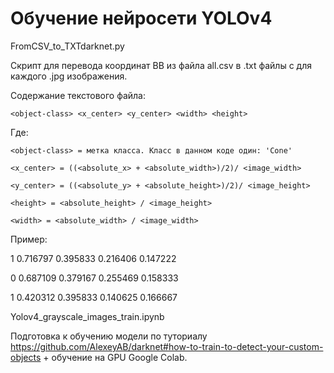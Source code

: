 # Обучение нейросети YOLOv4 

FromCSV_to_TXTdarknet.py
 
Скрипт для перевода координат BB из файла all.csv в .txt файлы с для каждого .jpg изображения.

Содержание текстового файла:

    <object-class> <x_center> <y_center> <width> <height>

Где:
 
    <object-class> = метка класса. Класс в данном коде один: 'Cone'
 
    <x_center> = ((<absolute_x> + <absolute_width>)/2)/ <image_width>
 
    <y_center> = ((<absolute_y> + <absolute_height>)/2)/ <image_height>
 
    <height> = <absolute_height> / <image_height>
 
    <width> = <absolute_width> / <image_width>
  
Пример:

  1 0.716797 0.395833 0.216406 0.147222
  
  0 0.687109 0.379167 0.255469 0.158333
  
  1 0.420312 0.395833 0.140625 0.166667


Yolov4_grayscale_images_train.ipynb
  
Подготовка к обучению модели по туториалу https://github.com/AlexeyAB/darknet#how-to-train-to-detect-your-custom-objects + обучение на GPU Google Colab. 

